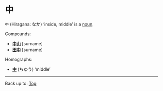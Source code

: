 # 中

`中` (Hiragana: なか) ‘inside, middle’ is a [noun](../../../desc/nouns.md).

Compounds:
- **[中山](nakayama.md)** [surname]
- **[田中](../../t/ta/tanaka.md)** [surname]

Homographs:
- **[中](../../ch/chu/chuu.md)** (ちゆう) ‘middle’

----

Back up to: [Top](../../../index.md)
